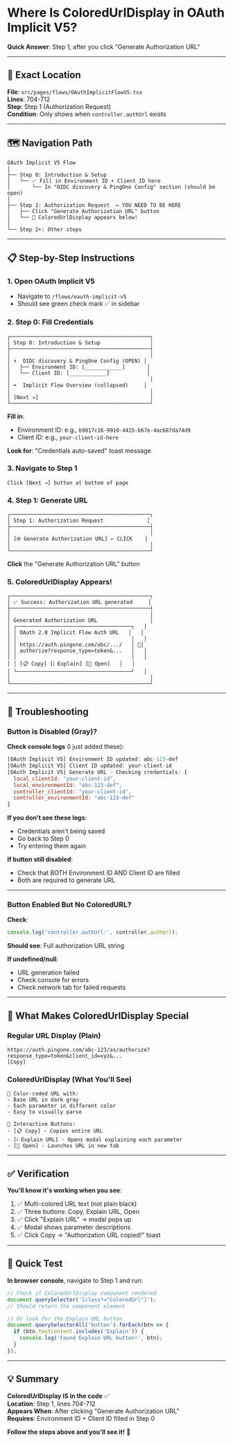 # Where Is ColoredUrlDisplay in OAuth Implicit V5?

**Quick Answer**: Step 1, after you click "Generate Authorization URL"

---

## 📍 Exact Location

**File**: `src/pages/flows/OAuthImplicitFlowV5.tsx`  
**Lines**: 704-712  
**Step**: Step 1 (Authorization Request)  
**Condition**: Only shows when `controller.authUrl` exists

---

## 🗺️ Navigation Path

```
OAuth Implicit V5 Flow
│
├── Step 0: Introduction & Setup
│   └── ✅ Fill in Environment ID + Client ID here
│       └── In "OIDC discovery & PingOne Config" section (should be open)
│
├── Step 1: Authorization Request  ← YOU NEED TO BE HERE
│   ├── Click "Generate Authorization URL" button
│   └── 🎨 ColoredUrlDisplay appears below!
│
└── Step 2+: Other steps
```

---

## 📋 Step-by-Step Instructions

### 1. Open OAuth Implicit V5
- Navigate to `/flows/oauth-implicit-v5`
- Should see green check mark ✅ in sidebar

### 2. Step 0: Fill Credentials
```
┌─────────────────────────────────────────────┐
│ Step 0: Introduction & Setup                │
├─────────────────────────────────────────────┤
│                                             │
│ ⬇️  OIDC discovery & PingOne Config (OPEN) │
│   ├── Environment ID: [____________]       │
│   └── Client ID: [____________]            │
│                                             │
│ ➡️  Implicit Flow Overview (collapsed)     │
│                                             │
│ [Next →]                                    │
└─────────────────────────────────────────────┘
```

**Fill in**:
- Environment ID: e.g., `b9817c16-9910-4415-b67e-4ac687da74d9`
- Client ID: e.g., `your-client-id-here`

**Look for**: "Credentials auto-saved" toast message

### 3. Navigate to Step 1
```
Click [Next →] button at bottom of page
```

### 4. Step 1: Generate URL
```
┌─────────────────────────────────────────────┐
│ Step 1: Authorization Request              │
├─────────────────────────────────────────────┤
│                                             │
│ [🌐 Generate Authorization URL] ← CLICK    │
│                                             │
└─────────────────────────────────────────────┘
```

**Click** the "Generate Authorization URL" button

### 5. ColoredUrlDisplay Appears!
```
┌─────────────────────────────────────────────┐
│ ✅ Success: Authorization URL generated     │
├─────────────────────────────────────────────┤
│                                             │
│ Generated Authorization URL                 │
│ ┌─────────────────────────────────────┐   │
│ │ OAuth 2.0 Implicit Flow Auth URL   │   │
│ │                                     │   │
│ │ https://auth.pingone.com/abc/.../   │ 🎨│
│ │ authorize?response_type=token&...   │   │
│ │                                     │   │
│ │ [📋 Copy] [ℹ️ Explain] [🔗 Open]   │   │
│ └─────────────────────────────────────┘   │
│                                             │
└─────────────────────────────────────────────┘
```

---

## 🚨 Troubleshooting

### Button is Disabled (Gray)?

**Check console logs** (I just added these):
```javascript
[OAuth Implicit V5] Environment ID updated: abc-123-def
[OAuth Implicit V5] Client ID updated: your-client-id
[OAuth Implicit V5] Generate URL - Checking credentials: {
  local_clientId: "your-client-id",
  local_environmentId: "abc-123-def",
  controller_clientId: "your-client-id",
  controller_environmentId: "abc-123-def"
}
```

**If you don't see these logs**:
- Credentials aren't being saved
- Go back to Step 0
- Try entering them again

**If button still disabled**:
- Check that BOTH Environment ID AND Client ID are filled
- Both are required to generate URL

---

### Button Enabled But No ColoredURL?

**Check**:
```javascript
console.log('controller.authUrl:', controller.authUrl);
```

**Should see**: Full authorization URL string

**If undefined/null**:
- URL generation failed
- Check console for errors
- Check network tab for failed requests

---

## 🎨 What Makes ColoredUrlDisplay Special

### Regular URL Display (Plain)
```
https://auth.pingone.com/abc-123/as/authorize?response_type=token&client_id=xyz&...
[Copy]
```

### ColoredUrlDisplay (What You'll See)
```
🎨 Color-coded URL with:
- Base URL in dark gray
- Each parameter in different color
- Easy to visually parse

🔘 Interactive Buttons:
- [📋 Copy] - Copies entire URL
- [ℹ️ Explain URL] - Opens modal explaining each parameter
- [🔗 Open] - Launches URL in new tab
```

---

## ✅ Verification

**You'll know it's working when you see**:

1. ✅ Multi-colored URL text (not plain black)
2. ✅ Three buttons: Copy, Explain URL, Open
3. ✅ Click "Explain URL" → modal pops up
4. ✅ Modal shows parameter descriptions
5. ✅ Click Copy → "Authorization URL copied!" toast

---

## 🎯 Quick Test

**In browser console**, navigate to Step 1 and run:
```javascript
// Check if ColoredUrlDisplay component rendered
document.querySelector('[class*="ColoredUrl"]');
// Should return the component element

// Or look for the Explain URL button
document.querySelectorAll('button').forEach(btn => {
  if (btn.textContent.includes('Explain')) {
    console.log('Found Explain URL button!', btn);
  }
});
```

---

## 💡 Summary

**ColoredUrlDisplay IS in the code** ✅  
**Location**: Step 1, lines 704-712  
**Appears When**: After clicking "Generate Authorization URL"  
**Requires**: Environment ID + Client ID filled in Step 0  

**Follow the steps above and you'll see it!** 🎨



